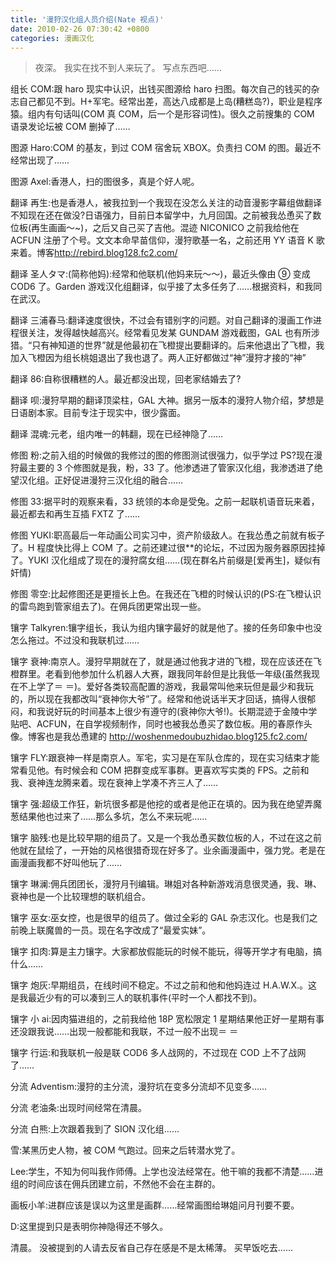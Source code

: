 ```yaml
---
title: '漫狩汉化组人员介绍(Nate 视点)'
date: 2010-02-26 07:30:42 +0800
categories: 漫画汉化
---
```


> 夜深。
> 我实在找不到人来玩了。
> 写点东西吧……

组长 COM:跟 haro 现实中认识，出钱买图源给 haro 扫图。每次自己的钱买的杂志自己都见不到。H+军宅。经常出差，高达八成都是上岛(糟糕岛?)，职业是程序猿。组内有句话叫(COM 真 COM，后一个是形容词性)。很久之前搜集的 COM 语录发论坛被 COM 删掉了……

图源 Haro:COM 的基友，到过 COM 宿舍玩 XBOX。负责扫 COM 的图。最近不经常出现了……

图源 Axel:香港人，扫的图很多，真是个好人呢。

翻译 再生:也是香港人，被我拉到一个我现在没怎么关注的动音漫影字幕组做翻译不知现在还在做没?日语强力，目前日本留学中，九月回国。之前被我怂恿买了数位板(再生画画～~)，之后又自己买了吉他。混迹 NICONICO 之前我给他在 ACFUN 注册了个号。文文本命早苗信仰，漫狩歌基一名，之前还用 YY 语音 K 歌来着。博客<http://rebird.blog128.fc2.com/>

翻译 圣人タマ:(简称他妈):经常和他联机(他妈来玩～～)，最近头像由 ⑨ 变成 COD6 了。Garden 游戏汉化组翻译，似乎接了太多任务了……根据资料，和我同在武汉。

翻译 三浦春马:翻译速度很快，不过会有错别字的问题。对自己翻译的漫画工作进程很关注，发得越快越高兴。经常看见发某 GUNDAM 游戏截图，GAL 也有所涉猎。“只有神知道的世界”就是他最初在飞橙提出要翻译的。后来他退出了飞橙，我加入飞橙因为组长桃姐退出了我也退了。两人正好都做过“神”漫狩才接的“神”

翻译 86:自称很糟糕的人。最近都没出现，回老家结婚去了?

翻译 呗:漫狩早期的翻译顶梁柱，GAL 大神。据另一版本的漫狩人物介绍，梦想是日语剧本家。目前专注于现实中，很少露面。

翻译 混魂:元老，组内唯一的韩翻，现在已经神隐了……

修图 粉:之前入组的时候做的我修过的图的修图测试很强力，似乎学过 PS?现在漫狩最主要的 3 个修图就是我，粉，33 了。他渗透进了管家汉化组，我渗透进了绝望汉化组。正好促进漫狩三汉化组的融合……

修图 33:据平时的观察来看，33 统领的本命是受兔。之前一起联机语音玩来着，最近都去和再生互插 FXTZ 了……

修图 YUKI:职高最后一年动画公司实习中，资产阶级敌人。在我怂恿之前就有板子了。H 程度快比得上 COM 了。之前还建过很\*\*的论坛，不过因为服务器原因挂掉了。YUKI 汉化组成了现在的漫狩腐女组……(现在群名片前缀是[爱再生]，疑似有奸情)

修图 零空:比起修图还是更擅长上色。在我还在飞橙的时候认识的(PS:在飞橙认识的雷鸟跑到管家组去了)。在佣兵团更常出现一些。

镶字 Talkyren:镶字组长，我认为组内镶字最好的就是他了。接的任务印象中也没怎么拖过。不过没和我联机过……

镶字 衰神:南京人。漫狩早期就在了，就是通过他我才进的飞橙，现在应该还在飞橙群里。老看到他参加什么机器人大赛，跟我同年龄但是比我低一年级(虽然我现在不上学了＝ ＝)。爱好各类较高配置的游戏，我最常叫他来玩但是最少和我玩的，所以现在我都改叫“衰神你大爷”了。经常和他说话半天才回话，搞得人很郁闷，和我说好玩的时间基本上很少有遵守的(衰神你大爷!)。长期混迹于金陵中学贴吧、ACFUN，在自学视频制作，同时也被我怂恿买了数位板。用的春原作头像。博客也是我怂恿建的 <http://woshenmedoubuzhidao.blog125.fc2.com/>

镶字 FLY:跟衰神一样是南京人。军宅，实习是在军队仓库的，现在实习结束才能常看见他。有时候会和 COM 把群变成军事群。更喜欢写实类的 FPS。之前和我、衰神连龙腾来着。现在衰神上学凑不齐三人了……

镶字 强:超级工作狂，新坑很多都是他挖的或者是他正在填的。因为我在绝望弄魔葱结果他也过来了……那么多坑，怎么不来玩呢……

镶字 脑残:也是比较早期的组员了。又是一个我怂恿买数位板的人，不过在这之前他就在鼠绘了，一开始的风格很猎奇现在好多了。业余画漫画中，强力党。老是在画漫画我都不好叫他玩了……

镶字 琳澜:佣兵团团长，漫狩月刊编辑。琳姐对各种新游戏消息很灵通，我、琳、衰神也是一个比较理想的联机组合。

镶字 巫女:巫女控，也是很早的组员了。做过全彩的 GAL 杂志汉化。也是我们之前晚上联魔兽的一员。现在名字改成了“最爱实妹”。

镶字 扣肉:算是主力镶字。大家都放假能玩的时候不能玩，得等开学才有电脑，搞什么……

镶字 炮灰:早期组员，在线时间不稳定。不过之前和他和他妈连过 H.A.W.X.。这是我最近少有的可以凑到三人的联机事件(平时一个人都找不到)。

镶字 小 ai:因肉猫进组的，之前我给他 18P 宽松限定 1 星期结果他正好一星期有事还没跟我说……出现一般都能和我联，不过一般不出现＝ ＝

镶字 行运:和我联机一般是联 COD6 多人战网的，不过现在 COD 上不了战网了……

分流 Adventism:漫狩的主分流，漫狩坑在变多分流却不见变多……

分流 老油条:出现时间经常在清晨。

分流 白熊:上次跟着我到了 SION 汉化组……

雪:某黑历史人物，被 COM 气跑过。回来之后转潜水党了。

Lee:学生，不知为何叫我作师傅。上学也没法经常在。他干嘛的我都不清楚……进组的时间应该在佣兵团建立前，不然他不会在主群的。

画板小羊:进群应该是误以为这里是画群……经常画图给琳姐问月刊要不要。

D:这里提到只是表明你神隐得还不够久。

清晨。
没被提到的人请去反省自己存在感是不是太稀薄。
买早饭吃去……
